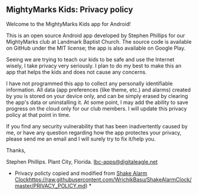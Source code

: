 ## MightyMarks Kids: Privacy policy

Welcome to the MightyMarks Kids app for Android!

This is an open source Android app developed by Stephen Phillips for our MightyMarks club at
Landmark Baptist Church. The source code is available on GitHub under the MIT license; the app is
also available on Google Play.

Seeing we are trying to teach our kids to be safe and use the Internet wisely, I take privacy
very seriously.  I plan to do my best to make this an app that helps the kids and does not cause
any concerns.

I have not programmed this app to collect any personally identifiable information. All data
(app preferences (like theme, etc.) and alarms) created by you is stored on your device only,
and can be simply erased by clearing the app's data or uninstalling it.  At some point, I may add
the ability to save progress on the cloud only for our club members.  I will update this privacy
policy at that point in time.

If you find any security vulnerability that has been inadvertently caused by me, or have any
question regarding how the app protectes your privacy, please send me an email and I will
surely try to fix it/help you.

Thanks,

Stephen Phillips.
Plant City, Florida.
lbc-apps@digitaleagle.net


* Privacy policty copied and modified from [Shake Alarm Clock]()https://raw.githubusercontent.com/WrichikBasu/ShakeAlarmClock/master/PRIVACY_POLICY.md) *